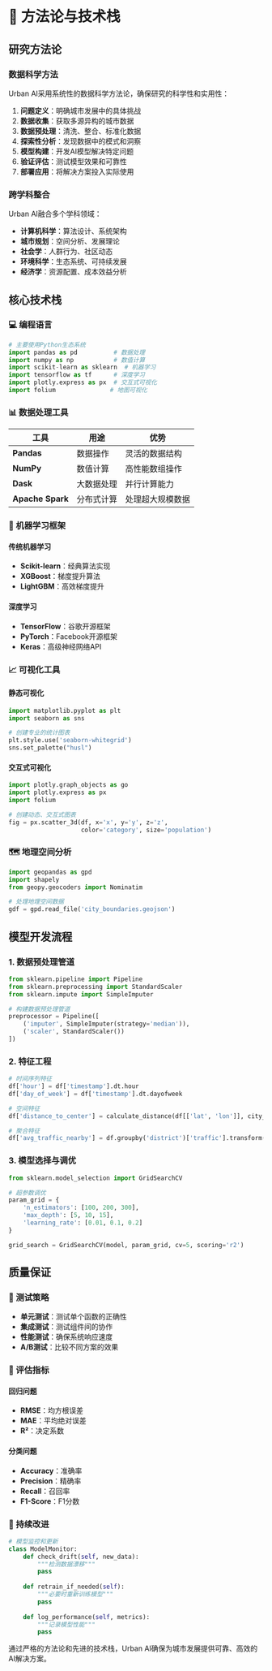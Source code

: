 # 🔬 方法论与技术栈

## 研究方法论

### 数据科学方法

Urban AI采用系统性的数据科学方法论，确保研究的科学性和实用性：

1. **问题定义**：明确城市发展中的具体挑战
2. **数据收集**：获取多源异构的城市数据
3. **数据预处理**：清洗、整合、标准化数据
4. **探索性分析**：发现数据中的模式和洞察
5. **模型构建**：开发AI模型解决特定问题
6. **验证评估**：测试模型效果和可靠性
7. **部署应用**：将解决方案投入实际使用

### 跨学科整合

Urban AI融合多个学科领域：

- **计算机科学**：算法设计、系统架构
- **城市规划**：空间分析、发展理论
- **社会学**：人群行为、社区动态
- **环境科学**：生态系统、可持续发展
- **经济学**：资源配置、成本效益分析

## 核心技术栈

### 💻 编程语言
```python
# 主要使用Python生态系统
import pandas as pd          # 数据处理
import numpy as np           # 数值计算
import scikit-learn as sklearn  # 机器学习
import tensorflow as tf      # 深度学习
import plotly.express as px  # 交互式可视化
import folium               # 地图可视化
```

### 📊 数据处理工具

| 工具 | 用途 | 优势 |
|------|------|------|
| **Pandas** | 数据操作 | 灵活的数据结构 |
| **NumPy** | 数值计算 | 高性能数组操作 |
| **Dask** | 大数据处理 | 并行计算能力 |
| **Apache Spark** | 分布式计算 | 处理超大规模数据 |

### 🤖 机器学习框架

#### 传统机器学习
- **Scikit-learn**：经典算法实现
- **XGBoost**：梯度提升算法
- **LightGBM**：高效梯度提升

#### 深度学习
- **TensorFlow**：谷歌开源框架
- **PyTorch**：Facebook开源框架
- **Keras**：高级神经网络API

### 📈 可视化工具

#### 静态可视化
```python
import matplotlib.pyplot as plt
import seaborn as sns

# 创建专业的统计图表
plt.style.use('seaborn-whitegrid')
sns.set_palette("husl")
```

#### 交互式可视化
```python
import plotly.graph_objects as go
import plotly.express as px
import folium

# 创建动态、交互式图表
fig = px.scatter_3d(df, x='x', y='y', z='z', 
                    color='category', size='population')
```

### 🗺️ 地理空间分析

```python
import geopandas as gpd
import shapely
from geopy.geocoders import Nominatim

# 处理地理空间数据
gdf = gpd.read_file('city_boundaries.geojson')
```

## 模型开发流程

### 1. 数据预处理管道

```python
from sklearn.pipeline import Pipeline
from sklearn.preprocessing import StandardScaler
from sklearn.impute import SimpleImputer

# 构建数据预处理管道
preprocessor = Pipeline([
    ('imputer', SimpleImputer(strategy='median')),
    ('scaler', StandardScaler())
])
```

### 2. 特征工程

```python
# 时间序列特征
df['hour'] = df['timestamp'].dt.hour
df['day_of_week'] = df['timestamp'].dt.dayofweek

# 空间特征
df['distance_to_center'] = calculate_distance(df[['lat', 'lon']], city_center)

# 聚合特征
df['avg_traffic_nearby'] = df.groupby('district')['traffic'].transform('mean')
```

### 3. 模型选择与调优

```python
from sklearn.model_selection import GridSearchCV

# 超参数调优
param_grid = {
    'n_estimators': [100, 200, 300],
    'max_depth': [5, 10, 15],
    'learning_rate': [0.01, 0.1, 0.2]
}

grid_search = GridSearchCV(model, param_grid, cv=5, scoring='r2')
```

## 质量保证

### 🧪 测试策略
- **单元测试**：测试单个函数的正确性
- **集成测试**：测试组件间的协作
- **性能测试**：确保系统响应速度
- **A/B测试**：比较不同方案的效果

### 📏 评估指标

#### 回归问题
- **RMSE**：均方根误差
- **MAE**：平均绝对误差
- **R²**：决定系数

#### 分类问题
- **Accuracy**：准确率
- **Precision**：精确率
- **Recall**：召回率
- **F1-Score**：F1分数

### 🔄 持续改进

```python
# 模型监控和更新
class ModelMonitor:
    def check_drift(self, new_data):
        """检测数据漂移"""
        pass
    
    def retrain_if_needed(self):
        """必要时重新训练模型"""
        pass
    
    def log_performance(self, metrics):
        """记录模型性能"""
        pass
```

通过严格的方法论和先进的技术栈，Urban AI确保为城市发展提供可靠、高效的AI解决方案。